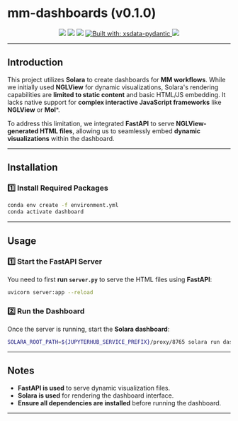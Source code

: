 # **mm-dashboards (v0.1.0)**
<p align="center">
    <img src="https://img.shields.io/pypi/dm/rxiv-types?style=flat-square" />
    <img src="https://img.shields.io/pypi/l/rxiv-types?style=flat-square"/>
    <img src="https://img.shields.io/pypi/v/rxiv-types?style=flat-square"/>
    <a href="https://github.com/tefra/xsdata-pydantic">
        <img alt="Built with: xsdata-pydantic" src="https://img.shields.io/badge/Built%20with-xsdata--pydantic-blue">
    </a>
    <a href="https://github.com/dbrgn/coverage-badge">
        <img src="./images/coverage.svg">
    </a>
</p>

---

## **Introduction**  

This project utilizes **Solara** to create dashboards for **MM workflows**. While we initially used **NGLView** for dynamic visualizations, Solara's rendering capabilities are **limited to static content** and basic HTML/JS embedding. It lacks native support for **complex interactive JavaScript frameworks** like **NGLView** or **Mol***.  

To address this limitation, we integrated **FastAPI** to serve **NGLView-generated HTML files**, allowing us to seamlessly embed **dynamic visualizations** within the dashboard.

---

## **Installation**  

### **1️⃣ Install Required Packages**  
```bash
conda env create -f environment.yml
conda activate dashboard
```

---

## **Usage**  

### **1️⃣ Start the FastAPI Server**  
You need to first **run `server.py`** to serve the HTML files using **FastAPI**:  
```bash
uvicorn server:app --reload
```

### **2️⃣ Run the Dashboard**  
Once the server is running, start the **Solara dashboard**:  
```bash
SOLARA_ROOT_PATH=${JUPYTERHUB_SERVICE_PREFIX}/proxy/8765 solara run dashboard.py
```

---

## **Notes**  
- **FastAPI is used** to serve dynamic visualization files.  
- **Solara is used** for rendering the dashboard interface.  
- **Ensure all dependencies are installed** before running the dashboard.  

---



